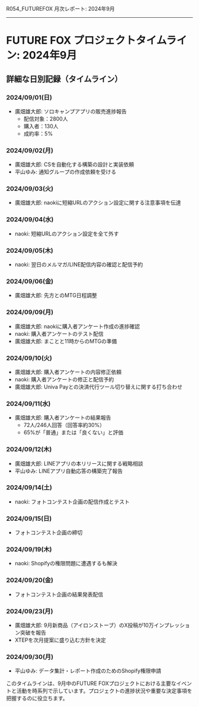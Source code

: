 R054_FUTUREFOX 月次レポート: 2024年9月

---

# FUTURE FOX プロジェクトタイムライン: 2024年9月

## 詳細な日別記録（タイムライン）

### 2024/09/01(日)
- 廣畑雄大郎: ソロキャンプアプリの販売進捗報告
  - 配信対象：2800人
  - 購入者：130人
  - 成約率：5%

### 2024/09/02(月)
- 廣畑雄大郎: CSを自動化する構築の設計と実装依頼
- 平山ゆみ: 通知グループの作成依頼を受ける

### 2024/09/03(火)
- 廣畑雄大郎: naokiに短縮URLのアクション設定に関する注意事項を伝達

### 2024/09/04(水)
- naoki: 短縮URLのアクション設定を全て外す

### 2024/09/05(木)
- naoki: 翌日のメルマガ/LINE配信内容の確認と配信予約

### 2024/09/06(金)
- 廣畑雄大郎: 先方とのMTG日程調整

### 2024/09/09(月)
- 廣畑雄大郎: naokiに購入者アンケート作成の進捗確認
- naoki: 購入者アンケートのテスト配信
- 廣畑雄大郎: まことと11時からのMTGの準備

### 2024/09/10(火)
- 廣畑雄大郎: 購入者アンケートの内容修正依頼
- naoki: 購入者アンケートの修正と配信予約
- 廣畑雄大郎: Univa Payとの決済代行ツール切り替えに関する打ち合わせ

### 2024/09/11(水)
- 廣畑雄大郎: 購入者アンケートの結果報告
  - 72人/246人回答（回答率約30%）
  - 65%が「普通」または「良くない」と評価

### 2024/09/12(木)
- 廣畑雄大郎: LINEアプリの本リリースに関する戦略相談
- 平山ゆみ: LINEアプリ自動応答の構築完了報告

### 2024/09/14(土)
- naoki: フォトコンテスト企画の配信作成とテスト

### 2024/09/15(日)
- フォトコンテスト企画の締切

### 2024/09/19(木)
- naoki: Shopifyの権限問題に遭遇するも解決

### 2024/09/20(金)
- フォトコンテスト企画の結果発表配信

### 2024/09/23(月)
- 廣畑雄大郎: 9月新商品（アイロンストーブ）のX投稿が10万インプレッション突破を報告
- XTEPを次月提案に盛り込む方針を決定

### 2024/09/30(月)
- 平山ゆみ: データ集計・レポート作成のためのShopify権限申請

このタイムラインは、9月中のFUTURE FOXプロジェクトにおける主要なイベントと活動を時系列で示しています。プロジェクトの進捗状況や重要な決定事項を把握するのに役立ちます。